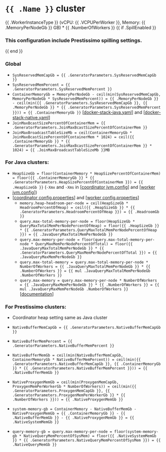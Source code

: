 # `{{ .Name }}` cluster
{{ .WorkerInstanceType }} (vCPU: {{ .VCPUPerWorker }}, Memory: {{ .MemoryPerNodeGb }} GB) * {{ .NumberOfWorkers }}
{{ if .SpillEnabled }}
### This configuration include Prestissimo spilling settings.
{{ end }}
### Global
* `SysReservedMemCapGb = {{ .GeneratorParameters.SysReservedMemCapGb }}`
* `SysReservedMemPercent = {{ .GeneratorParameters.SysReservedMemPercent }}`
* `ContainerMemoryGb = MemoryPerNodeGb - ceil(min(SysReservedMemCapGb, MemoryPerNodeGb * SysReservedMemPercent)) = {{ .MemoryPerNodeGb }} - ceil(min({{ .GeneratorParameters.SysReservedMemCapGb }}, {{ .MemoryPerNodeGb }} * {{ .GeneratorParameters.SysReservedMemPercent }})) = {{ .ContainerMemoryGb }}` [[docker-stack-java.yaml](docker-stack-java.yaml)] and [[docker-stack-native.yaml](docker-stack-native.yaml)]
* `JoinMaxBcastSizePercentOfContainerMem = {{ .GeneratorParameters.JoinMaxBcastSizePercentOfContainerMem }}`
* `JoinMaxBroadcastTableSizeMb = ceil(ContainerMemoryGb * JoinMaxBcastSizePercentOfContainerMem * 1024) = ceil({{ .ContainerMemoryGb }} * {{ .GeneratorParameters.JoinMaxBcastSizePercentOfContainerMem }} * 1024) = {{ .JoinMaxBroadcastTableSizeMb }}MB`
### For Java clusters:
* `HeapSizeGb = floor(ContainerMemory * HeapSizePercentOfContainerMem) = floor({{ .ContainerMemoryGb }} * {{ .GeneratorParameters.HeapSizePercentOfContainerMem }}) = {{ .HeapSizeGb }}` (`-Xmx` and `-Xms` in [[coordinator jvm.config](coordinator/jvm.config)] and [[worker jvm.config](workers/jvm.config)])
* [[coordinator config.properties](coordinator/config.properties)] and [[worker config.properties](worker/config.properties)]
  * `memory.heap-headroom-per-node = ceil(HeapSizeGb * HeadroomPercentOfHeap) = ceil({{ .HeapSizeGb }} * {{ .GeneratorParameters.HeadroomPercentOfHeap }}) = {{ .HeadroomGb }}`
  * `query.max-total-memory-per-node = floor(HeapSizeGb * QueryMaxTotalMemPerNodePercentOfHeap) = floor({{ .HeapSizeGb }} * {{ .GeneratorParameters.QueryMaxTotalMemPerNodePercentOfHeap }}) = {{ .JavaQueryMaxTotalMemPerNodeGb }}`
  * `query.max-memory-per-node = floor(query.max-total-memory-per-node * QueryMaxMemPerNodePercentOfTotal) = floor({{ .JavaQueryMaxTotalMemPerNodeGb }} * {{ .GeneratorParameters.QueryMaxMemPerNodePercentOfTotal }}) = {{ .JavaQueryMaxMemPerNodeGb }}`
  * `query.max-total-memory = query.max-total-memory-per-node * NumberOfWorkers = {{ .JavaQueryMaxTotalMemPerNodeGb }} * {{ .NumberOfWorkers }} = {{ mul .JavaQueryMaxTotalMemPerNodeGb .NumberOfWorkers }}`
  * `query.max-memory = query.max-memory-per-node * NumberOfWorkers = {{ .JavaQueryMaxMemPerNodeGb }} * {{ .NumberOfWorkers }} = {{ mul .JavaQueryMaxMemPerNodeGb .NumberOfWorkers }}` [[documentation](https://prestodb.io/docs/current/admin/properties.html#memory-management-properties)]
### For Prestissimo clusters:
* Coordinator heap setting same as Java cluster
* `NativeBufferMemCapGb = {{ .GeneratorParameters.NativeBufferMemCapGb }}`
* `NativeBufferMemPercent = {{ .GeneratorParameters.NativeBufferMemPercent }}`
* `NativeBufferMemGb = ceil(min(NativeBufferMemCapGb, ContainerMemoryGb * NativeBufferMemPercent)) = ceil(min({{ .GeneratorParameters.NativeBufferMemCapGb }}, {{ .ContainerMemoryGb }} * {{ .GeneratorParameters.NativeBufferMemPercent }})) = {{ .NativeBufferMemGb }}`
* `NativeProxygenMemGb = ceil(min(ProxygenMemCapGb, ProxygenMemPerWorkerGb * NumberOfWorkers)) = ceil(min({{ .GeneratorParameters.ProxygenMemCapGb }}, {{ .GeneratorParameters.ProxygenMemPerWorkerGb }} * {{ .NumberOfWorkers }})) = {{ .NativeProxygenMemGb }}`

* `system-memory-gb = ContainerMemory - NativeBufferMemGb - NativeProxygenMemGb = {{ .ContainerMemoryGb }} - {{ .NativeBufferMemGb }} - {{ .NativeProxygenMemGb }} = {{ .NativeSystemMemGb }}`
* `query-memory-gb = query.max-memory-per-node = floor(system-memory-gb * NativeQueryMemPercentOfSysMem) = floor({{ .NativeSystemMemGb }} * {{ .GeneratorParameters.NativeQueryMemPercentOfSysMem }}) = {{ .NativeQueryMemGb }}`

